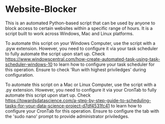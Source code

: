 # Website-Blocker
This is an automated Python-based script that can be used by anyone to block access to certain websites within a specific range of hours. It is a script built to work across Windows, Mac and Linux platforms.

To automate this script on your Windows Computer, use the script with a .pyw extension. However, you need to configure it via your task scheduler to fully automate the script upon start up. Check https://www.windowscentral.com/how-create-automated-task-using-task-scheduler-windows-10 to learn how to configure your task scheduler for this operation. Ensure to check 'Run with highest priviledges' during configuration.

To automate this script on a Mac or Linux Computer, use the script with a .py extension. However, you need to configure it via your CronTab to fully automate this script upon start up. Check https://towardsdatascience.com/a-step-by-step-guide-to-scheduling-tasks-for-your-data-science-project-d7df4531fc41 to learn how to configure your CronTab for this operation. Ensure to configure the tab with the 'sudo nano' prompt to provide administrator priviledges.
